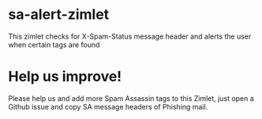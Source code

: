 # sa-alert-zimlet
This zimlet checks for X-Spam-Status message header and alerts the user when certain tags are found

# Help us improve!
Please help us and add more Spam Assassin tags to this Zimlet, just open a Github issue 
and copy SA message headers of Phishing mail.

